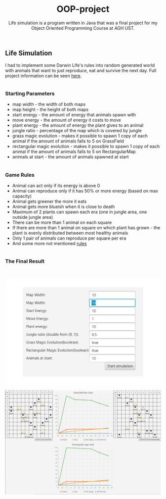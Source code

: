 
<h1 align="center"> OOP-project </h1>

<p align="center">Life simulation is a program written in Java that was a final project for my Object Oriented Programming Course at AGH UST.</p>
<br>
<h2> Life Simulation </h2>

I had to implement some Darwin Life's rules into random generated world with animals that want to just reproduce, eat and survive the next day.
Full project information can be seen [here](https://github.com/apohllo/obiektowe-lab/tree/master/proj1).
#
<h3>Starting Parameters</h3>

* map width - the width of both maps
* map height - the height of both maps
* start energy - the amount of energy that animals spawn with
* move energy - the amount of energy it costs to move
* plant energy - the amount of energy the plant gives to an animal
* jungle ratio - percentage of the map which is covered by jungle
* grass magic evolution - makes it possible to spawn 1 copy of each animal if the amount of animals falls to 5 on GrassField
* rectangular magic evolution - makes it possible to spawn 1 copy of each animal if the amount of animals falls to 5 on RectangularMap
* animals at start - the amount of animals spawned at start
#
<h3>Game Rules</h3>

* Animal can act only if its energy is above 0
* Animal can reproduce only if it has 50% or more energy (based on max capacity)
* Animal gets greener the more it eats
* Animal gets more blueish when it is close to death
* Maximum of 2 plants can spawn each era (one in jungle area, one outside jungle area)
* There can be more than 1 animal on each square
* If there are more than 1 animal on square on which plant has grown - the plant is evenly distributed between most healthy animals
* Only 1 pair of animals can reproduce per square per era
* And some more not mentioned [rules](https://github.com/apohllo/obiektowe-lab/tree/master/proj1)
#

<h3>The Final Result</h3>
<br>

![](https://github.com/mamikula/OOP-project/blob/master/screen/start.png)

![](https://github.com/mamikula/OOP-project/blob/master/screen/simulation.png)



    

